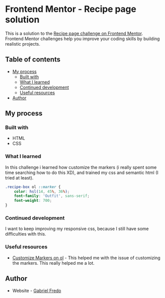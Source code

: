 # Frontend Mentor - Recipe page solution

This is a solution to the [Recipe page challenge on Frontend Mentor](https://www.frontendmentor.io/challenges/recipe-page-KiTsR8QQKm). Frontend Mentor challenges help you improve your coding skills by building realistic projects. 

## Table of contents

- [My process](#my-process)
  - [Built with](#built-with)
  - [What I learned](#what-i-learned)
  - [Continued development](#continued-development)
  - [Useful resources](#useful-resources)
- [Author](#author)

## My process

### Built with

- HTML
- CSS

### What I learned

In this challenge i learned how customize the markers (i really spent some time searching how to do this XD), and trained my css and semantic html (I tried at least).

```css
.recipe-box ol ::marker {
    color: hsl(14, 45%, 36%);
    font-family: 'Outfit', sans-serif;
    font-weight: 700;
}
```

### Continued development

I want to keep improving my responsive css, because I still have some difficulties with this.

### Useful resources

- [Customize Markers on ol](https://www.w3schools.com/cssref/sel_marker.php) - This helped me with the issue of customizing the markers. This really helped me a lot.

## Author

- Website - [Gabriel Fredo](https://gabriel-fredo.github.io/Portf-lio-simplificado/)